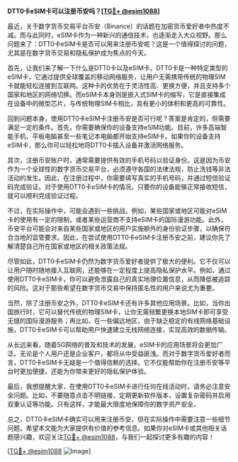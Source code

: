 **DTT0卡eSIM卡可以注册币安吗？[[TG💪+ @esim1088](https://t.me/s/esim1088)]**

最近，关于数字货币交易平台币安（Binance）的话题在加密货币爱好者中热度不减。而与此同时，eSIM卡作为一种新兴的通信技术，也逐渐走入大众视野。那么问题来了：DTT0卡eSIM卡是否可以用来注册币安呢？这是一个值得探讨的问题，尤其是在数字货币交易和隐私保护成为焦点的今天。

首先，让我们来了解一下什么是DTT0卡以及eSIM卡。DTT0卡是一种特定类型的eSIM卡，它通过提供全球覆盖的移动网络服务，让用户无需携带传统的物理SIM卡就能轻松连接到互联网。这种卡的优势在于灵活性高、更换方便，并且支持多个国家和地区的网络切换。而eSIM卡本身则是嵌入式SIM卡的缩写，它是直接集成在设备中的微型芯片，与传统物理SIM卡相比，具有更小的体积和更高的可靠性。

回到问题本身，使用DTT0卡eSIM卡注册币安是否可行呢？答案是肯定的，但需要满足一定的条件。首先，你需要确保你的设备支持eSIM功能。目前，许多高端智能手机、平板电脑甚至一些笔记本电脑都开始支持eSIM卡。如果你的设备支持eSIM卡，那么你可以轻松地将DTT0卡插入设备并激活网络服务。

其次，注册币安账户时，通常需要提供有效的手机号码以验证身份。这是因为币安作为一个全球性的数字货币交易平台，必须遵守各国的法律法规，防止洗钱等非法活动的发生。因此，在注册过程中，你需要填写真实的手机号码，并通过短信验证码完成验证。对于使用DTT0卡eSIM卡的情况，只要你的设备能够正常接收短信，就可以顺利完成验证过程。

不过，在实际操作中，可能会遇到一些挑战。例如，某些国家或地区可能对eSIM卡的使用有一定的限制，或者某些运营商不支持eSIM卡的国际漫游功能。此外，币安平台可能会对来自某些国家或地区的用户实施额外的身份验证步骤，以确保符合当地的监管要求。因此，在尝试使用DTT0卡eSIM卡注册币安之前，建议你先了解清楚自己所在国家或地区的相关政策法规。

尽管如此，DTT0卡eSIM卡仍然为数字货币爱好者提供了极大的便利。它不仅可以让用户随时随地接入互联网，还能够在一定程度上提高隐私保护水平。例如，通过使用DTT0卡eSIM卡，你可以避免泄露自己的真实地理位置信息，从而降低被追踪的风险。这对于那些希望在数字货币交易中保持匿名性的用户来说尤为重要。

当然，除了注册币安之外，DTT0卡eSIM卡还有许多其他应用场景。比如，当你出国旅行时，它可以替代传统的物理SIM卡，让你无需频繁更换本地SIM卡即可享受无缝的国际漫游服务；再比如，在一些偏远地区，由于缺乏稳定的有线网络基础设施，DTT0卡eSIM卡可以帮助用户快速建立无线网络连接，实现高效的数据传输。

从长远来看，随着5G网络的普及和技术的发展，eSIM卡的应用场景将会更加广泛。无论是个人用户还是企业客户，都将从中受益匪浅。而对于数字货币爱好者而言，DTT0卡eSIM卡无疑是一个值得信赖的选择。它不仅能帮助你在注册币安等平台时更加便捷，还能为你带来更好的隐私保护体验。

最后，我想提醒大家，在使用DTT0卡eSIM卡进行任何在线活动时，请务必注意安全问题。比如，不要随意点击不明链接，定期更新软件版本，设置复杂密码并启用双重认证等功能。只有这样，才能最大限度地保障你的数字资产安全。

总之，DTT0卡eSIM卡确实可以用来注册币安，但在实际操作中需要注意一些细节问题。希望本文能为大家提供有价值的参考信息。如果你对eSIM卡或其他相关话题感兴趣，欢迎关注[TG💪+ @esim1088](https://t.me/s/esim1088)，与我们一起探讨更多有趣的内容！

[[TG💪+ @esim1088](https://t.me/s/esim1088) ![Image](https://i.postimg.cc/4NQfJmqS/Snipaste-2025-05-13-00-14-12.png)]